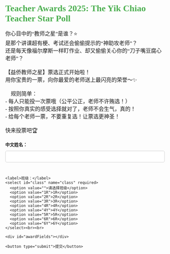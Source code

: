 <!DOCTYPE html>
<html lang="zh">
<head>
  <meta charset="UTF-8" />
  <title>Teacher Awards 2025</title>
  <style>
    body {
      font-family: Times New Roman, KaiTi;
    }
    h1 {
      color: #4CAF50;
    }
    p {
      font-size: 1.2em;
    }
    .form-container {
      border: 1px solid #ddd;
      padding: 20px;
      margin-top: 20px;
      background-color: #f9f9f9;
    }
    label {
      font-weight: bold;
    }
    select, input[type="text"] {
      width: 100%;
      padding: 10px;
      margin: 10px 0;
      border-radius: 5px;
      border: 1px solid #ccc;
    }
    button {
      background-color: #4CAF50;
      color: white;
      padding: 10px 20px;
      border: none;
      border-radius: 5px;
      cursor: pointer;
    }
    button:hover {
      background-color: #45a049;
    }
  </style>
</head>
<body>
  <h1>Teacher Awards 2025: The Yik Chiao Teacher Star Poll</h1>
  <p>
    你心目中的“教师之星”是谁？⭐<br>
    是那个讲课超有梗、考试还会偷偷提示的“神助攻老师”？<br>
    还是每天像福尔摩斯一样盯作业、却又偷偷关心你的“刀子嘴豆腐心老师”？👀<br><br>
    【益侨教师之星】票选正式开始啦！<br>
    用你宝贵的一票，向你最爱的老师送上最闪亮的荣誉～✨<br><br>
    📌 规则简单：<br>
    - 每人只能投一次票哦（公平公正，老师不许贿选！）<br>
    - 按照你真实的感受选择就对了，老师不会生气，真的！<br>
    - 给每个老师一票，不要重复选！让票选更神圣！<br><br>
    快来投票吧🏆
  </p>

  <form id="voteForm" method="POST" action="https://script.google.com/macros/s/AKfycbzyNlGXrk9FA4mCQIb-AKdbq7lfM-9r3PVpI_UAmGgVcAAudrEMtn67pAHa5-AqoXDbxg/exec">
    <label>中文姓名：</label>
    <input type="text" name="name" required /><br><br>

    <label>班级：</label>
    <select id="class" name="class" required>
      <option value="">请选择班级</option>
      <option value="1R">1R</option>
      <option value="2R">2R</option>
      <option value="3R">3R</option>
      <option value="4R">4R</option>
      <option value="4Y">4Y</option>
      <option value="5R">5R</option>
      <option value="6R">6R</option>
      <option value="6Y">6Y</option>
    </select><br><br>

    <div id="awardFields"></div>

    <button type="submit">提交</button>
  </form>

  <script>
    const teachers = [
      "林金龙校长", "黄莉蚡副校长", "谭锐涟副校长", "陈惠媛副校长",
      "王秀玉师", "张月娇师", "李佩芬师", "徐凯君师", "陈佩仪师",
      "石敏静师", "方采灵师", "李慧琴师", "蓝美蔚师", "Cik Ainnur Zahirah",
      "刘筱莹师", "李丽琴师", "Cik Nurdini Qistina", "郑艺璇师",
      "Pn. Hanizatul Akma", "黄蛟鄕师"
    ];

    const awards = [
      "最有爱心老师 · Most Caring Teacher",
      "最阳光灿烂老师 · Most Cheerful Teacher",
      "最严格有爱的老师 · Strict but Loving Teacher",
      "最有创意老师 · Most Creative Teacher",
      "最搞笑老师 · Most Entertaining Teacher",
      "最有耐心老师 · Most Patient Teacher",
      "最有型老师 · Most Stylish Teacher",
      "最具启发性老师 · Most Inspirational Teacher",
      "最亲民最配合的老师 · Most Approachable Teacher",
      "最勤奋老师 · Most Hardworking Teacher",
      "最冷静沉稳老师 · Most Calm & Composed Teacher",
      "最关怀学生老师 · Most Student-Caring Teacher",
      "最有纪律的老师 · Most Disciplined Teacher",
      "最会用科技的老师 · Most Tech-Savvy Teacher",
      "最有拼劲老师 · Most Spirited Teacher",
      "最可爱活泼老师 · Most Adorable and Energetic Teacher",
      "最有文采老师 · Best Rhymer or Poet Teacher",
      "最幽默又聪明老师 · Funniest but Smartest Teacher",
      "最活跃课外活动老师 · Most Active in Co-curricular Teacher",
      "学校领航之星 · Star of School Drive & Direction"
    ];

    const selectedMap = new Map();

    function generateOptions(exclude = "") {
      return teachers
        .filter(name => ![...selectedMap.values()].includes(name) || name === exclude)
        .map(name => `<option value="${name}">${name}</option>`)
        .join("");
    }

    function refreshAllSelects() {
      document.querySelectorAll("select.teacher-select").forEach(select => {
        const currentValue = select.value;
        select.innerHTML = `<option value="">请选择老师</option>` + generateOptions(currentValue);
        select.value = currentValue; // 保持当前选中值
      });
    }

    window.addEventListener("DOMContentLoaded", () => {
      const container = document.getElementById("awardFields");

      awards.forEach((title, index) => {
        const label = document.createElement("label");
        label.textContent = title;

        const select = document.createElement("select");
        select.name = `award${index + 1}`;
        select.classList.add("teacher-select");
        select.required = true;

        select.innerHTML = `<option value="">请选择老师</option>` + generateOptions();

        select.addEventListener("change", () => {
          selectedMap.set(index, select.value);
          refreshAllSelects();
        });

        container.appendChild(label);
        container.appendChild(document.createElement("br"));
        container.appendChild(select);
        container.appendChild(document.createElement("br"));
        container.appendChild(document.createElement("br"));
      });
    });
  </script>
</body>
</html>
